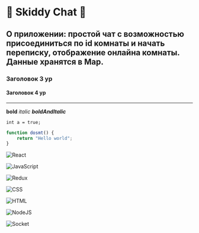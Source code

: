 # :love_letter: Skiddy Chat :love_letter:

## О приложении: простой чат с возможностью присоединиться по id комнаты и начать переписку, отображение онлайна комнаты. Данные хранятся в Map.

### Заголовок 3 ур

#### Заголовок 4 ур

---

**bold** _italic_ **_boldAndItalic_**

`int a = true;`

```js
function dosmt() {
    return "Hello world";
}
```

![React](https://img.shields.io/badge/react-61DAFB.svg?&style=for-the-badge&logo=react&logoColor=fff)

![JavaScript](https://img.shields.io/badge/-JAVASCRIPT-FFFF00?style=for-the-badge&logo=javascript)

![Redux](https://img.shields.io/badge/redux-764ABC.svg?&style=for-the-badge&logo=redux&logoColor=fff)

![CSS](https://img.shields.io/badge/css-1572B6.svg?&style=for-the-badge&logo=css3&logoColor=fff)

![HTML](https://img.shields.io/badge/html-E34F26.svg?&style=for-the-badge&logo=html5&logoColor=fff)

![NodeJS](https://img.shields.io/badge/node.js-90C53F.svg?&style=for-the-badge&logo=node.js&logoColor=fff)

![Socket](https://img.shields.io/badge/-Socket.IO-black?style=for-the-badge&logo=socketdotio)
